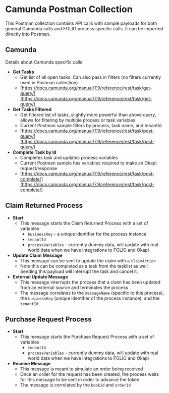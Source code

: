 # Camunda Postman Collection
This Postman collection contains API calls with sample payloads for both general Camunda calls and FOLIO process specific calls. It can be imported directly into Postman.

## Camunda
Details about Camunda specific calls
* **Get Tasks** 
    * Get list of all open tasks. Can also pass in filters (no filters currently used in Postman collection)
    * [https://docs.camunda.org/manual/7.9/reference/rest/task/get-query/](https://docs.camunda.org/manual/7.9/reference/rest/task/get-query/)
* **Get Tasks Filtered**
    * Get filtered list of tasks, slightly more powerful than above query, allows for filtering by multiple process or task variables
    * Current Postman sample filters by process, task name, and tenantId
    * [https://docs.camunda.org/manual/7.9/reference/rest/task/post-query/](https://docs.camunda.org/manual/7.9/reference/rest/task/post-query/) 
* **Complete Task by Id**
    * Completes task and updates process variables
    * Current Postman sample has variables required to make an Okapi request/response
    * [https://docs.camunda.org/manual/7.9/reference/rest/task/post-complete/](https://docs.camunda.org/manual/7.9/reference/rest/task/post-complete/)


## Claim Returned Process
* **Start**
    * This message starts the Claim Returned Process with a set of variables
        * `businessKey` - a unique identifier for the process instance
        * `tenantId`
        * `processVariables` - currently dummy data, will update with real world data when we have integrations to FOLIO and Okapi
* **Update Claim Message**
    * This message can be sent to update the claim with a `claimAction`
    * Note this can be completed as a task from the tasklist as well. Sending this payload will interrupt the task and cancel it. 
* **External Update Message**
    * This message interrupts the process that a claim has been updated from an external source and terminates the process
    * The message correlates to the `messageName` (specific to this process), the `businessKey` (unique identifier of the process instance), and the `tenantId`

## Purchase Request Process
* **Start**
    * This message starts the Purchase Request Process with a set of variables
       * `tenantId`
       * `processVariables` - currently dummy data, will update with real world data when we have integrations to FOLIO and Okapi
* **Receive Message**
    * This message is meant to simulate an order being received
    * Once an order for the request has been created, the process waits for this message to be sent in order to advance the token
    * The message is correlated by the `bookId` and `orderId` 
